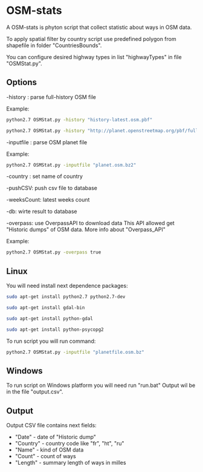 # OSM-stats
A OSM-stats is phyton script that collect statistic about ways in OSM data.

To apply spatial filter by country script use predefined polygon from shapefile in folder "CountriesBounds".

You can configure desired highway types in list "highwayTypes" in file "OSMStat.py".

## Options

-history : parse full-history OSM file

Example:  

```sh
python2.7 OSMStat.py -history "history-latest.osm.pbf" 
```

```sh
python2.7 OSMStat.py -history "http://planet.openstreetmap.org/pbf/full-history/history-latest.osm.pbf"
```

-inputfile : parse OSM planet file

Example:  

```sh
python2.7 OSMStat.py -inputfile "planet.osm.bz2" 
```

-country : set name of country

-pushCSV: push csv file to database

-weeksCount: latest weeks count

-db: wirte result to database

-overpass: use OverpassAPI to download data  This API allowed get "Historic dumps" of OSM data. More info about  "Overpass_API"

Example:  

```sh
python2.7 OSMStat.py -overpass true
```

## Linux 

You will need install next dependence packages:

```sh
sudo apt-get install python2.7 python2.7-dev
```
```sh
sudo apt-get install gdal-bin
```
```sh
sudo apt-get install python-gdal
```
```sh
sudo apt-get install python-psycopg2
```

To run script you will run command:
```sh
python2.7 OSMStat.py -inputfile "planetfile.osm.bz"
```


## Windows 

To run script on Windows platform you will need run "run.bat" Output wil be in the file "output.csv".

## Output

Output CSV file contains next fields:

- "Date" - date of "Historic dump"
- "Country" - country code like "fr", "ht", "ru"
- "Name" - kind of OSM data 
- "Count" - count of ways
- "Length" - summary length of ways in milles
